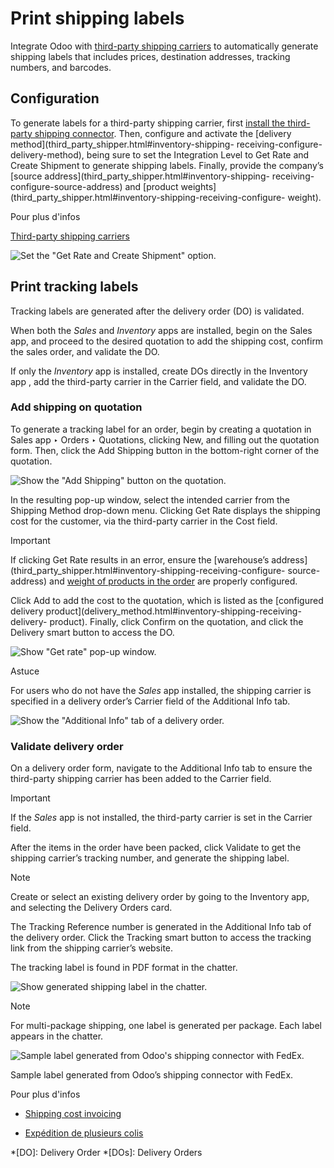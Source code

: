 # Print shipping labels

Integrate Odoo with [third-party shipping carriers](third_party_shipper.html)
to automatically generate shipping labels that includes prices, destination
addresses, tracking numbers, and barcodes.

## Configuration

To generate labels for a third-party shipping carrier, first [install the
third-party shipping connector](third_party_shipper.html). Then, configure and
activate the [delivery method](third_party_shipper.html#inventory-shipping-
receiving-configure-delivery-method), being sure to set the Integration Level
to Get Rate and Create Shipment to generate shipping labels. Finally, provide
the company’s [source address](third_party_shipper.html#inventory-shipping-
receiving-configure-source-address) and [product
weights](third_party_shipper.html#inventory-shipping-receiving-configure-
weight).

Pour plus d'infos

[Third-party shipping carriers](third_party_shipper.html)

![Set the "Get Rate and Create Shipment"
option.](../../../../../_images/integration-level.png)

## Print tracking labels

Tracking labels are generated after the delivery order (DO) is validated.

When both the _Sales_ and _Inventory_ apps are installed, begin on the Sales
app, and proceed to the desired quotation to add the shipping cost, confirm
the sales order, and validate the DO.

If only the _Inventory_ app is installed, create DOs directly in the Inventory
app , add the third-party carrier in the Carrier field, and validate the DO.

### Add shipping on quotation

To generate a tracking label for an order, begin by creating a quotation in
Sales app ‣ Orders ‣ Quotations, clicking New, and filling out the quotation
form. Then, click the Add Shipping button in the bottom-right corner of the
quotation.

![Show the "Add Shipping" button on the
quotation.](../../../../../_images/add-shipping-button.png)

In the resulting pop-up window, select the intended carrier from the Shipping
Method drop-down menu. Clicking Get Rate displays the shipping cost for the
customer, via the third-party carrier in the Cost field.

Important

If clicking Get Rate results in an error, ensure the [warehouse’s
address](third_party_shipper.html#inventory-shipping-receiving-configure-
source-address) and [weight of products in the
order](third_party_shipper.html#inventory-shipping-receiving-configure-weight)
are properly configured.

Click Add to add the cost to the quotation, which is listed as the [configured
delivery product](delivery_method.html#inventory-shipping-receiving-delivery-
product). Finally, click Confirm on the quotation, and click the Delivery
smart button to access the DO.

![Show "Get rate" pop-up window.](../../../../../_images/get-rate.png)

Astuce

For users who do not have the _Sales_ app installed, the shipping carrier is
specified in a delivery order’s Carrier field of the Additional Info tab.

![Show the "Additional Info" tab of a delivery
order.](../../../../../_images/additional-info-tab.png)

### Validate delivery order

On a delivery order form, navigate to the Additional Info tab to ensure the
third-party shipping carrier has been added to the Carrier field.

Important

If the _Sales_ app is not installed, the third-party carrier is set in the
Carrier field.

After the items in the order have been packed, click Validate to get the
shipping carrier’s tracking number, and generate the shipping label.

Note

Create or select an existing delivery order by going to the Inventory app, and
selecting the Delivery Orders card.

The Tracking Reference number is generated in the Additional Info tab of the
delivery order. Click the Tracking smart button to access the tracking link
from the shipping carrier’s website.

The tracking label is found in PDF format in the chatter.

![Show generated shipping label in the
chatter.](../../../../../_images/shipping-label.png)

Note

For multi-package shipping, one label is generated per package. Each label
appears in the chatter.

![Sample label generated from Odoo's shipping connector with
FedEx.](../../../../../_images/sample-label.png)

Sample label generated from Odoo’s shipping connector with FedEx.

Pour plus d'infos

  * [Shipping cost invoicing](../advanced_operations_shipping/invoicing.html)

  * [Expédition de plusieurs colis](../advanced_operations_shipping/multipack.html)

  *[DO]: Delivery Order
  *[DOs]: Delivery Orders

